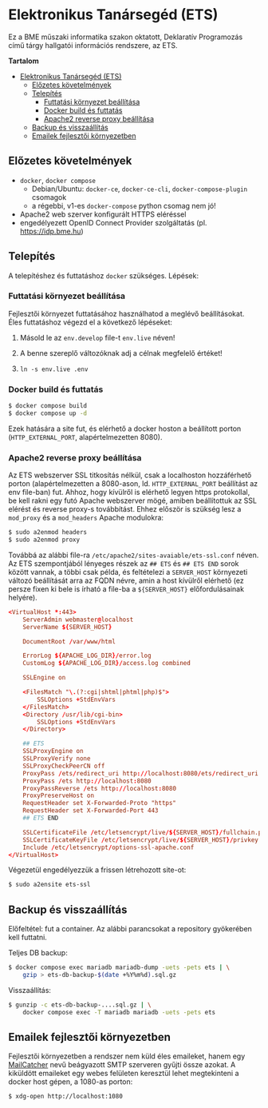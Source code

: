 # Elektronikus Tanársegéd (ETS)

Ez a BME műszaki informatika szakon oktatott, Deklaratív Programozás című tárgy
hallgatói információs rendszere, az ETS.

<!-- markdown-toc start - Don't edit this section. Run M-x markdown-toc-refresh-toc -->
**Tartalom**

- [Elektronikus Tanársegéd (ETS)](#elektronikus-tanársegéd-ets)
    - [Előzetes követelmények](#előzetes-követelmények)
    - [Telepítés](#telepítés)
        - [Futtatási környezet beállítása](#futtatási-környezet-beállítása)
        - [Docker build és futtatás](#docker-build-és-futtatás)
        - [Apache2 reverse proxy beállítása](#apache2-reverse-proxy-beállítása)
    - [Backup és visszaállítás](#backup-és-visszaállítás)
    - [Emailek fejlesztői környezetben](#emailek-fejlesztői-környezetben)

<!-- markdown-toc end -->

## Előzetes követelmények

* `docker`, `docker compose`
  * Debian/Ubuntu: `docker-ce`, `docker-ce-cli`, `docker-compose-plugin`
    csomagok
  * a régebbi, v1-es `docker-compose` python csomag nem jó!
* Apache2 web szerver konfigurált HTTPS eléréssel
* engedélyezett OpenID Connect Provider szolgáltatás (pl. <https://idp.bme.hu>)

## Telepítés

A telepítéshez és futtatáshoz `docker` szükséges. Lépések:

### Futtatási környezet beállítása

Fejlesztői környezet futtatásához használhatod a meglévő beállításokat. Éles
futtatáshoz végezd el a következő lépéseket:

1. Másold le az `env.develop` file-t `env.live` néven!

2. A benne szereplő változóknak adj a célnak megfelelő értéket!

3. `ln -s env.live .env`

### Docker build és futtatás

```sh
$ docker compose build
$ docker compose up -d
```

Ezek hatására a site fut, és elérhető a docker hoston a beállított porton
(`HTTP_EXTERNAL_PORT`, alapértelmezetten 8080).

### Apache2 reverse proxy beállítása

Az ETS webszerver SSL titkosítás nélkül, csak a localhoston hozzáférhető porton
(alapértelmezetten a 8080-ason, ld. `HTTP_EXTERNAL_PORT` beállítást az env
file-ban) fut. Ahhoz, hogy kívülről is elérhető legyen https protokollal, be
kell rakni egy futó Apache webszerver mögé, amiben beállítottuk az SSL elérést
és reverse proxy-s továbbítást. Ehhez először is szükség lesz a `mod_proxy` és a
`mod_headers` Apache modulokra:

```sh
$ sudo a2enmod headers
$ sudo a2enmod proxy
```

Továbbá az alábbi file-ra `/etc/apache2/sites-avaiable/ets-ssl.conf` néven. Az
ETS szempontjából lényeges részek az `## ETS` és `## ETS END` sorok között
vannak, a többi csak példa, és feltételezi a `SERVER_HOST` környezeti változó
beállítását arra az FQDN névre, amin a host kívülről elérhető (ez persze fixen
ki bele is írható a file-ba a `${SERVER_HOST}` előfordulásainak helyére).

```conf
<VirtualHost *:443>
    ServerAdmin webmaster@localhost
    ServerName ${SERVER_HOST}

    DocumentRoot /var/www/html

    ErrorLog ${APACHE_LOG_DIR}/error.log
    CustomLog ${APACHE_LOG_DIR}/access.log combined

    SSLEngine on

    <FilesMatch "\.(?:cgi|shtml|phtml|php)$">
        SSLOptions +StdEnvVars
    </FilesMatch>
    <Directory /usr/lib/cgi-bin>
        SSLOptions +StdEnvVars
    </Directory>

    ## ETS
    SSLProxyEngine on
    SSLProxyVerify none
    SSLProxyCheckPeerCN off
    ProxyPass /ets/redirect_uri http://localhost:8080/ets/redirect_uri
    ProxyPass /ets http://localhost:8080
    ProxyPassReverse /ets http://localhost:8080
    ProxyPreserveHost on
    RequestHeader set X-Forwarded-Proto "https"
    RequestHeader set X-Forwarded-Port 443
    ## ETS END

    SSLCertificateFile /etc/letsencrypt/live/${SERVER_HOST}/fullchain.pem
    SSLCertificateKeyFile /etc/letsencrypt/live/${SERVER_HOST}/privkey.pem
    Include /etc/letsencrypt/options-ssl-apache.conf
</VirtualHost>
```

Végezetül engedélyezzük a frissen létrehozott site-ot:

```sh
$ sudo a2ensite ets-ssl
```

## Backup és visszaállítás

Előfeltétel: fut a container. Az alábbi parancsokat a repository gyökerében kell
futtatni.

Teljes DB backup:

```sh
$ docker compose exec mariadb mariadb-dump -uets -pets ets | \
    gzip > ets-db-backup-$(date +%Y%m%d).sql.gz
```

Visszaállítás:

```sh
$ gunzip -c ets-db-backup-....sql.gz | \
    docker compose exec -T mariadb mariadb -uets -pets ets
```

## Emailek fejlesztői környezetben

Fejlesztői környezetben a rendszer nem küld éles emaileket, hanem egy
[MailCatcher](https://mailcatcher.me/) nevű beágyazott SMTP szerveren gyűjti
össze azokat. A kiküldött emaileket egy webes felületen keresztül lehet
megtekinteni a docker host gépen, a 1080-as porton:

```
$ xdg-open http://localhost:1080
```

<!-- Local Variables: -->
<!-- markdown-toc-header-toc-title: **Tartalom** -->
<!-- End: -->
